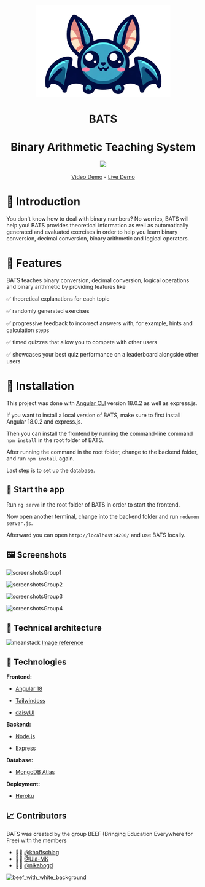 <p align="center"> <img src="src/assets/bats_logo.png" width="350"> </p>

<h1 align="center" style="font-weight: bold;">BATS</h1>

<h1 align="center"> Binary Arithmetic Teaching System </h1>

<p align="center"> <img src="https://img.shields.io/badge/Universität Duisburg Essen-Advanced Web technologies-blue"/> </p>

<p align="center"> <a href="">Video Demo</a> - <a href="https://uni-project-bats-2d2ac9526513.herokuapp.com">Live Demo </a> </p>

# 🦇 Introduction

You don't know how to deal with binary numbers? No worries, BATS will help you! BATS provides theoretical information as well as automatically generated and evaluated exercises in order to help you learn binary conversion, decimal conversion, binary arithmetic and logical operators.

# 🧰 Features

BATS teaches binary conversion, decimal conversion, logical operations and binary arithmetic by providing features like

✅ theoretical explanations for each topic

✅ randomly generated exercises

✅ progressive feedback to incorrect answers with, for example, hints and calculation steps

✅ timed quizzes that allow you to compete with other users

✅ showcases your best quiz performance on a leaderboard alongside other users

# 🔨 Installation

This project was done with [Angular CLI](https://github.com/angular/angular-cli) version 18.0.2 as well as express.js.

If you want to install a local version of BATS, make sure to first install Angular 18.0.2 and express.js.

Then you can install the frontend by running the command-line command `npm install` in the root folder of BATS.

After running the command in the root folder, change to the backend folder, and run `npm install` again.

Last step is to set up the database.

## 🚀 Start the app

Run `ng serve` in the root folder of BATS in order to start the frontend.

Now open another terminal, change into the backend folder and run `nodemon server.js`.

Afterward you can open `http://localhost:4200/` and use BATS locally.

## 🖼️ Screenshots 

![screenshotsGroup1](https://github.com/user-attachments/assets/08a7023e-aa24-4962-ba51-7462970dffc1)




![screenshotsGroup2](https://github.com/user-attachments/assets/116837a8-932e-4ea6-957b-710579decfd1)



![screenshotsGroup3](https://github.com/user-attachments/assets/ed0b04c8-92b3-4f5c-9bff-88047780b627)



![screenshotsGroup4](https://github.com/user-attachments/assets/24e2cefe-9751-45f6-97be-9eecf5e93404)


## 🧱 Technical architecture 

![meanstack](https://github.com/user-attachments/assets/135dced0-068d-4fad-b665-3bbae2d2740a)
[Image reference](https://www.practicallogix.com/building-web-applications-with-mean-stack/)


## 🔎 Technologies 

**Frontend:**

- [Angular 18](https://angular.dev/)

- [Tailwindcss](https://tailwindcss.com/)

- [daisyUI](https://daisyui.com/)

**Backend:**

- [Node.js](https://nodejs.org/en)

- [Express](https://expressjs.com/de/)

**Database:**

- [MongoDB Atlas](https://www.mongodb.com/products/platform/atlas-database)

**Deployment:**

- [Heroku](https://dashboard.heroku.com/)

## 📈 Contributors
BATS was created by the group BEEF (Bringing Education Everywhere for Free) with the members
- 🧑‍💻 [@khoffschlag](https://github.com/khoffschlag)
- 👩‍💻 [@Ula-MK](https://github.com/Ula-MK)
- 👩‍💻 [@nikabogd](https://github.com/nikabogd)

![beef_with_white_background](https://github.com/user-attachments/assets/e46f6d5c-e493-4b54-ac08-f80daf1d4ce9)
